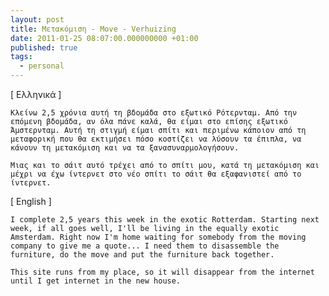 ```yaml
---
layout: post
title: Μετακόμιση - Move - Verhuizing
date: 2011-01-25 08:07:00.000000000 +01:00
published: true
tags:
  - personal
---
```


<div class="col2" lang="el">
<div class="lang">
    [ Ελληνικά ]
  </div>

    Κλείνω 2,5 χρόνια αυτή τη βδομάδα στο εξωτικό Ρότερνταμ. Από την επόμενη βδομάδα, αν όλα πάνε καλά, θα είμαι στο επίσης εξωτικό Άμστερνταμ. Αυτή τη στιγμή είμαι σπίτι και περιμένω κάποιον από τη μεταφορική που θα εκτιμήσει πόσο κοστίζει να λύσουν τα έπιπλα, να κάνουν τη μετακόμιση και να τα ξανασυναρμολογήσουν.

    Μιας και το σάιτ αυτό τρέχει από το σπίτι μου, κατά τη μετακόμιση και μέχρι να έχω ίντερνετ στο νέο σπίτι το σάιτ θα εξαφανιστεί από το ίντερνετ.

</div>
<div class="col2-right" lang="en">
<div class="lang">
    [ English ]
  </div>

    I complete 2,5 years this week in the exotic Rotterdam. Starting next week, if all goes well, I'll be living in the equally exotic Amsterdam. Right now I'm home waiting for somebody from the moving company to give me a quote... I need them to disassemble the furniture, do the move and put the furniture back together.

    This site runs from my place, so it will disappear from the internet until I get internet in the new house.

</div>
